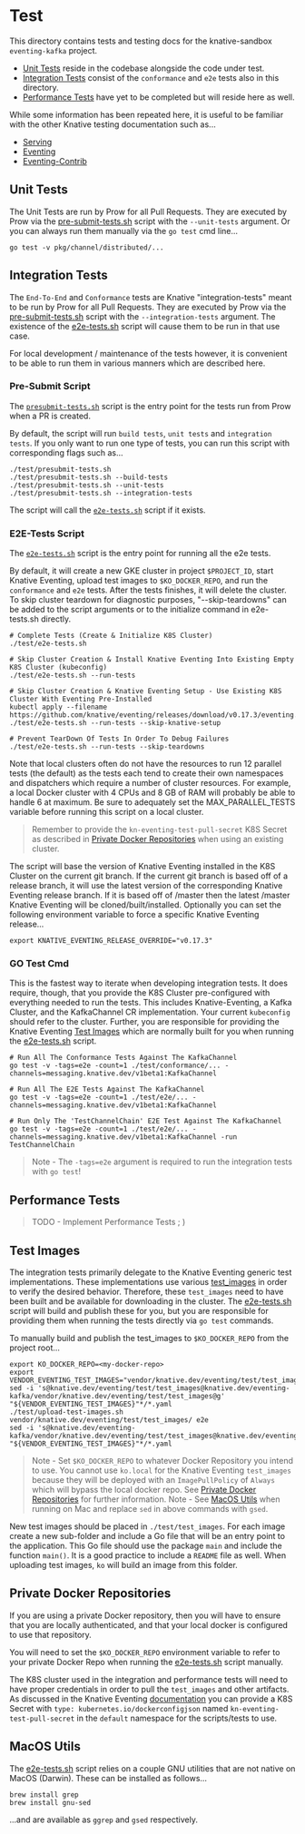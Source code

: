 
# Test

This directory contains tests and testing docs for the knative-sandbox `eventing-kafka` project.

- [Unit Tests](#unit-tests) reside in the codebase alongside the code under test.
- [Integration Tests](#integration-tests) consist of the `conformance` and `e2e` tests also in this directory.
- [Performance Tests](#performance-tests) have yet to be completed but will reside here as well.

While some information has been repeated here, it is useful to be familiar with the other
Knative testing documentation such as...

- [Serving](https://github.com/knative/serving/blob/master/test/README.md)
- [Eventing](https://github.com/knative/eventing/tree/master/test/README.md)
- [Eventing-Contrib](https://github.com/knative/eventing-contrib/blob/master/test/README.md)

## Unit Tests

The Unit Tests are run by Prow for all Pull Requests.  They are executed by Prow via the
[pre-submit-tests.sh](./presubmit-tests.sh) script with the `--unit-tests` argument.
Or you can always run them manually via the `go test` cmd line...

```
go test -v pkg/channel/distributed/...
```

## Integration Tests

The `End-To-End` and `Conformance` tests are Knative "integration-tests" meant to be run by Prow for
all Pull Requests.  They are executed by Prow via the [pre-submit-tests.sh](./presubmit-tests.sh)
script with the `--integration-tests` argument.  The existence of the [e2e-tests.sh](./e2e-tests.sh)
script will cause them to be run in that use case.

For local development / maintenance of the tests however, it is convenient to be able to run them
in various manners which are described here.

### Pre-Submit Script

The [`presubmit-tests.sh`](./presubmit-tests.sh) script is the entry point for the tests run
from Prow when a PR is created.

By default, the script will run `build tests`, `unit tests` and `integration tests`.  If you
only want to run one type of tests, you can run this script with corresponding flags such as...

```
./test/presubmit-tests.sh
./test/presubmit-tests.sh --build-tests
./test/presubmit-tests.sh --unit-tests
./test/presubmit-tests.sh --integration-tests
```

The script will call the [`e2e-tests.sh`](./e2e-tests.sh) script if it exists.

### E2E-Tests Script

The [`e2e-tests.sh`](./e2e-tests.sh) script is the entry point for running all the e2e tests.

By default, it will create a new GKE cluster in project `$PROJECT_ID`, start Knative Eventing,
upload test images to `$KO_DOCKER_REPO`, and run the `conformance` and `e2e` tests. After the
tests finishes, it will delete the cluster.  To skip cluster teardown for diagnostic purposes,
"--skip-teardowns" can be added to the script arguments or to the initialize command in
e2e-tests.sh directly.

```
# Complete Tests (Create & Initialize K8S Cluster)
./test/e2e-tests.sh

# Skip Cluster Creation & Install Knative Eventing Into Existing Empty K8S Cluster (kubeconfig)
./test/e2e-tests.sh --run-tests

# Skip Cluster Creation & Knative Eventing Setup - Use Existing K8S Cluster With Eventing Pre-Installed
kubectl apply --filename https://github.com/knative/eventing/releases/download/v0.17.3/eventing.yaml
./test/e2e-tests.sh --run-tests --skip-knative-setup

# Prevent TearDown Of Tests In Order To Debug Failures
./test/e2e-tests.sh --run-tests --skip-teardowns
```

Note that local clusters often do not have the resources to run 12 parallel tests (the default) as the
tests each tend to create their own namespaces and dispatchers which require a number of cluster resources.
For example, a local Docker cluster with 4 CPUs and 8 GB of RAM will probably be able to handle 6 at maximum.
Be sure to adequately set the MAX_PARALLEL_TESTS variable before running this script on a local cluster.

>Remember to provide the `kn-eventing-test-pull-secret` K8S Secret as described
>in [Private Docker Repositories](#private-docker-repositories) when using an existing cluster.

The script will base the version of Knative Eventing installed in the K8S Cluster on the
current git branch.  If the current git branch is based off of a release branch, it will
use the latest version of the corresponding Knative Eventing release branch.  If it is
based off of /master then the latest /master Knative Eventing will be cloned/built/installed.
Optionally you can set the following environment variable to force a specific Knative Eventing
release...

```
export KNATIVE_EVENTING_RELEASE_OVERRIDE="v0.17.3"
```

### GO Test Cmd

This is the fastest way to iterate when developing integration tests.  It does require, though,
that you provide the K8S Cluster pre-configured with everything needed to run the tests.  This
includes Knative-Eventing, a Kafka Cluster, and the KafkaChannel CR implementation.  Your
current `kubeconfig` should refer to the cluster.  Further, you are responsible for providing
the Knative Eventing [Test Images](#test-images) which are normally built for you when running
the [e2e-tests.sh](./e2e-tests.sh) script.

```
# Run All The Conformance Tests Against The KafkaChannel
go test -v -tags=e2e -count=1 ./test/conformance/... -channels=messaging.knative.dev/v1beta1:KafkaChannel

# Run All The E2E Tests Against The KafkaChannel
go test -v -tags=e2e -count=1 ./test/e2e/... -channels=messaging.knative.dev/v1beta1:KafkaChannel

# Run Only The 'TestChannelChain' E2E Test Against The KafkaChannel
go test -v -tags=e2e -count=1 ./test/e2e/... -channels=messaging.knative.dev/v1beta1:KafkaChannel -run TestChannelChain
```

> Note - The `-tags=e2e` argument is required to run the integration tests with `go test`!

## Performance Tests

> TODO - Implement Performance Tests ; )

## Test Images

The integration tests primarily delegate to the Knative Eventing generic test implementations.
These implementations use various [test_images](../vendor/knative.dev/eventing/test/test_images)
in order to verify the desired behavior.  Therefore, these `test_images` need to have been built
and be available for downloading in the cluster.  The [e2e-tests.sh](./e2e-tests.sh) script will
build and publish these for you, but you are responsible for providing them when running the
tests directly via `go test` commands.

To manually build and publish the test_images to `$KO_DOCKER_REPO` from the project root...

```
export KO_DOCKER_REPO=<my-docker-repo>
export VENDOR_EVENTING_TEST_IMAGES="vendor/knative.dev/eventing/test/test_images/"
sed -i 's@knative.dev/eventing/test/test_images@knative.dev/eventing-kafka/vendor/knative.dev/eventing/test/test_images@g' "${VENDOR_EVENTING_TEST_IMAGES}"*/*.yaml
./test/upload-test-images.sh vendor/knative.dev/eventing/test/test_images/ e2e
sed -i 's@knative.dev/eventing-kafka/vendor/knative.dev/eventing/test/test_images@knative.dev/eventing/test/test_images@g' "${VENDOR_EVENTING_TEST_IMAGES}"*/*.yaml
```

>Note - Set `$KO_DOCKER_REPO` to whatever Docker Repository you intend to use.  You cannot use
>`ko.local` for the Knative Eventing `test_images` because they will be deployed with an
>`ImagePullPolicy` of `Always` which will bypass the local docker repo.
>See [Private Docker Repositories](#private-docker-repositories) for further information.
>Note - See [MacOS Utils](#macos-utils) when running on Mac and replace `sed` in above commands
>with `gsed`.

New test images should be placed in `./test/test_images`. For each image create a new sub-folder
and include a Go file that will be an entry point to the application. This Go file should use
the package `main` and include the function `main()`. It is a good practice to include a `README`
file as well. When uploading test images, `ko` will build an image from this folder.

## Private Docker Repositories

If you are using a private Docker repository, then you will have to ensure that you are locally
authenticated, and that your local docker is configured to use that repository.

You will need to set the `$KO_DOCKER_REPO` environment variable to refer to your private Docker Repo when
running the [e2e-tests.sh](./e2e-tests.sh) script manually.

The K8S cluster used in the integration and performance tests will need to have proper credentials in order
to pull the `test_images` and other artifacts.  As discussed in the Knative Eventing
[documentation](https://github.com/knative/eventing/tree/master/test#running-end-to-end-tests)
you can provide a K8S Secret with `type: kubernetes.io/dockerconfigjson` named `kn-eventing-test-pull-secret`
in the `default` namespace for the scripts/tests to use.

## MacOS Utils

The [e2e-tests.sh](./e2e-tests.sh) script relies on a couple GNU utilities that are not native on MacOS (Darwin).
These can be installed as follows...

```
brew install grep
brew install gnu-sed
```

...and are available as `ggrep` and `gsed` respectively.
